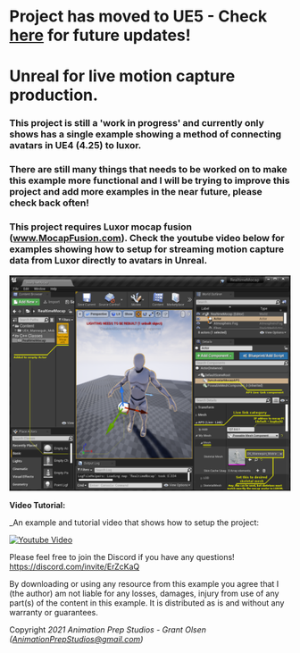 # Project has moved to UE5 - Check [here](https://github.com/guiglass/Unreal_Engine_5_Live_Production_Example) for future updates!

# Unreal for live motion capture production. 
### This project is still a 'work in progress' and currently only shows has a single example showing a method of connecting avatars in UE4 (4.25) to luxor.
### There are still many things that needs to be worked on to make this example more functional and I will be trying to improve this project and add more examples in the near future, please check back often!
### This project requires Luxor mocap fusion (www.MocapFusion.com). Check the youtube video below for examples showing how to setup for streaming motion capture data from Luxor directly to avatars in Unreal.

<p align="center">
  <a href="https://github.com/guiglass/LUXOR/blob/gh-pages/img/live-link.png">
     <img src="https://github.com/guiglass/LUXOR/blob/gh-pages/img/live-link.png">
  </a>
</p>

**Video Tutorial:**

_An example and tutorial video that shows how to setup the project:

[![Youtube Video](https://img.youtube.com/vi/UThTNAHZfh4/0.jpg)](https://www.youtube.com/watch?v=UThTNAHZfh4)

Please feel free to join the Discord if you have any questions!
https://discord.com/invite/ErZcKaQ

By downloading or using any resource from this example you agree that I (the author) am not liable for any losses, damages, injury from use of any part(s) of the content in this example. It is distributed as is and without any warranty or guarantees.

Copyright *2021 Animation Prep Studios - Grant Olsen (AnimationPrepStudios@gmail.com)*
